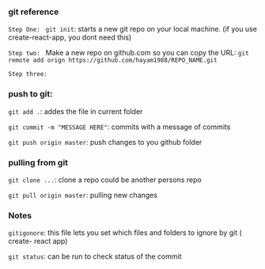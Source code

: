 ### git reference 

`Step One: `
`git init`: starts a new git repo on your local machine. (if you use create-react-app, you dont need this) 

`Step two: `
Make a new repo on github.com so you can copy the URL:
`git remote add orign https://github.com/hayam1988/REPO_NAME.git`

`Step three: `
### push to git:

`git add .`: addes the file in current folder 

`git commit -m "MESSAGE HERE"`: commits with a message of commits 

`git push origin master`: push changes to you github folder 

### pulling from git 

`git clone ...`: clone a repo could be another persons repo 

`git pull origin master`: pulling new changes 

### Notes 

`gitigonore`: this file lets you set which files and folders to ignore by git ( create- react app)

`git status`: can be run to check status of the commit


